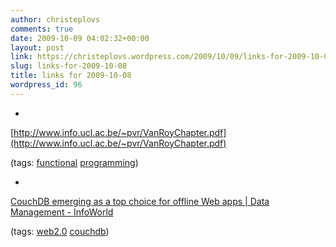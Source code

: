 ```yaml
---
author: christeplovs
comments: true
date: 2009-10-09 04:02:32+00:00
layout: post
link: https://christeplovs.wordpress.com/2009/10/09/links-for-2009-10-08/
slug: links-for-2009-10-08
title: links for 2009-10-08
wordpress_id: 96
---
```


  * 
                

[http://www.info.ucl.ac.be/~pvr/VanRoyChapter.pdf](http://www.info.ucl.ac.be/~pvr/VanRoyChapter.pdf)


                
                

(tags: [functional](http://delicious.com/cteplovs/functional) [programming](http://delicious.com/cteplovs/programming))


            
  * 
                

[CouchDB emerging as a top choice for offline Web apps | Data Management - InfoWorld](http://www.infoworld.com/d/data-management/couchdb-emerging-top-choice-offline-web-apps-777)


                
                

(tags: [web2.0](http://delicious.com/cteplovs/web2.0) [couchdb](http://delicious.com/cteplovs/couchdb))


            

